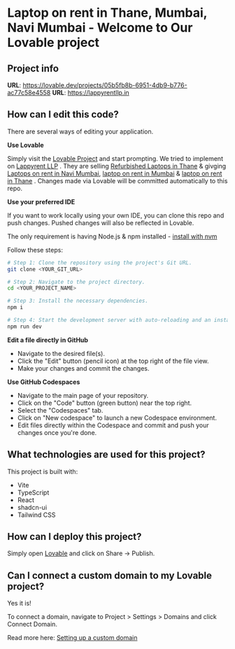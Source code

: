 # Laptop on rent in Thane, Mumbai, Navi Mumbai - Welcome to Our Lovable project

## Project info

**URL**: https://lovable.dev/projects/05b5fb8b-6951-4db9-b776-ac77c58e4558
**URL**: https://lappyrentllp.in

## How can I edit this code?

There are several ways of editing your application.

**Use Lovable**

Simply visit the [Lovable Project](https://lovable.dev/projects/05b5fb8b-6951-4db9-b776-ac77c58e4558) and start prompting. We tried to implement on [Lappyrent LLP](https://lappyrentllp.in/)
. They are selling [Refurbished Laptops in Thane](https://lappyrentllp.in/refurbished-laptops-thane.html) & givging [Laptops on rent in Navi Mumbai](https://lappyrentllp.in/laptop-rent-navi-mumbai.html), [laptop on rent in Mumbai](https://lappyrentllp.in/laptop-rent-mumbai.html) & [laptop on rent in Thane](https://lappyrentllp.in/laptop-rent-thane.html)
. Changes made via Lovable will be committed automatically to this repo.

**Use your preferred IDE**

If you want to work locally using your own IDE, you can clone this repo and push changes. Pushed changes will also be reflected in Lovable.

The only requirement is having Node.js & npm installed - [install with nvm](https://github.com/nvm-sh/nvm#installing-and-updating)

Follow these steps:

```sh
# Step 1: Clone the repository using the project's Git URL.
git clone <YOUR_GIT_URL>

# Step 2: Navigate to the project directory.
cd <YOUR_PROJECT_NAME>

# Step 3: Install the necessary dependencies.
npm i

# Step 4: Start the development server with auto-reloading and an instant preview.
npm run dev
```

**Edit a file directly in GitHub**

- Navigate to the desired file(s).
- Click the "Edit" button (pencil icon) at the top right of the file view.
- Make your changes and commit the changes.

**Use GitHub Codespaces**

- Navigate to the main page of your repository.
- Click on the "Code" button (green button) near the top right.
- Select the "Codespaces" tab.
- Click on "New codespace" to launch a new Codespace environment.
- Edit files directly within the Codespace and commit and push your changes once you're done.

## What technologies are used for this project?

This project is built with:

- Vite
- TypeScript
- React
- shadcn-ui
- Tailwind CSS

## How can I deploy this project?

Simply open [Lovable](https://lovable.dev/projects/05b5fb8b-6951-4db9-b776-ac77c58e4558) and click on Share -> Publish.

## Can I connect a custom domain to my Lovable project?

Yes it is!

To connect a domain, navigate to Project > Settings > Domains and click Connect Domain.

Read more here: [Setting up a custom domain](https://docs.lovable.dev/tips-tricks/custom-domain#step-by-step-guide)
